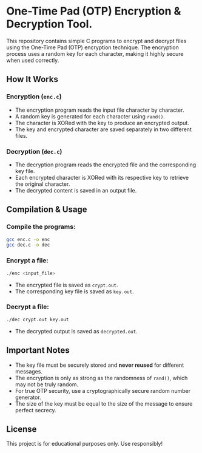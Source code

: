 # One-Time Pad (OTP) Encryption & Decryption Tool.

This repository contains simple C programs to encrypt and decrypt files using the One-Time Pad (OTP) encryption technique. The encryption process uses a random key for each character, making it highly secure when used correctly.

## How It Works

### Encryption (`enc.c`)
- The encryption program reads the input file character by character.
- A random key is generated for each character using `rand()`.
- The character is XORed with the key to produce an encrypted output.
- The key and encrypted character are saved separately in two different files.

### Decryption (`dec.c`)
- The decryption program reads the encrypted file and the corresponding key file.
- Each encrypted character is XORed with its respective key to retrieve the original character.
- The decrypted content is saved in an output file.

## Compilation & Usage

### Compile the programs:
```bash
gcc enc.c -o enc
gcc dec.c -o dec
```

### Encrypt a file:
```bash
./enc <input_file>
```
- The encrypted file is saved as `crypt.out`.
- The corresponding key file is saved as `key.out`.

### Decrypt a file:
```bash
./dec crypt.out key.out
```
- The decrypted output is saved as `decrypted.out`.

## Important Notes
- The key file must be securely stored and **never reused** for different messages.
- The encryption is only as strong as the randomness of `rand()`, which may not be truly random.
- For true OTP security, use a cryptographically secure random number generator.
- The size of the key must be equal to the size of the message to ensure perfect secrecy.

## License
This project is for educational purposes only. Use responsibly!

